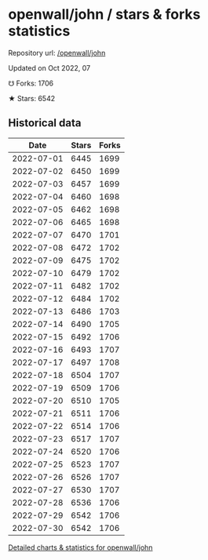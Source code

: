 # openwall/john / stars & forks statistics

Repository url: [/openwall/john](https://github.com/openwall/john)

Updated on Oct 2022, 07

☋ Forks: 1706

★ Stars: 6542

## Historical data
| Date | Stars | Forks |
|------|-------|-------|
| 2022-07-01 | 6445 | 1699 | 
| 2022-07-02 | 6450 | 1699 | 
| 2022-07-03 | 6457 | 1699 | 
| 2022-07-04 | 6460 | 1698 | 
| 2022-07-05 | 6462 | 1698 | 
| 2022-07-06 | 6465 | 1698 | 
| 2022-07-07 | 6470 | 1701 | 
| 2022-07-08 | 6472 | 1702 | 
| 2022-07-09 | 6475 | 1702 | 
| 2022-07-10 | 6479 | 1702 | 
| 2022-07-11 | 6482 | 1702 | 
| 2022-07-12 | 6484 | 1702 | 
| 2022-07-13 | 6486 | 1703 | 
| 2022-07-14 | 6490 | 1705 | 
| 2022-07-15 | 6492 | 1706 | 
| 2022-07-16 | 6493 | 1707 | 
| 2022-07-17 | 6497 | 1708 | 
| 2022-07-18 | 6504 | 1707 | 
| 2022-07-19 | 6509 | 1706 | 
| 2022-07-20 | 6510 | 1705 | 
| 2022-07-21 | 6511 | 1706 | 
| 2022-07-22 | 6514 | 1706 | 
| 2022-07-23 | 6517 | 1707 | 
| 2022-07-24 | 6520 | 1706 | 
| 2022-07-25 | 6523 | 1707 | 
| 2022-07-26 | 6526 | 1707 | 
| 2022-07-27 | 6530 | 1707 | 
| 2022-07-28 | 6536 | 1706 | 
| 2022-07-29 | 6542 | 1706 | 
| 2022-07-30 | 6542 | 1706 | 


[Detailed charts & statistics for openwall/john](https://reviewgithub.com/rep/openwall/john)
